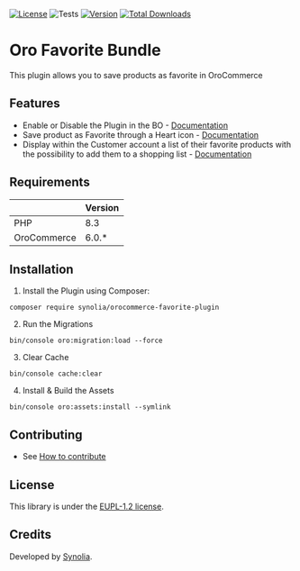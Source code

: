 [![License](https://img.shields.io/packagist/l/synolia/sylius-akeneo-plugin.svg)](LICENCE)
![Tests](https://github.com/synolia/OroCommerceFavoritePlugin/workflows/CI/badge.svg?branch=master)
[![Version](http://poser.pugx.org/synolia/orocommerce-favorite-plugin/v)](https://packagist.org/packages/synolia/orocommerce-favorite-plugin)
[![Total Downloads](http://poser.pugx.org/synolia/orocommerce-favorite-plugin/downloads)](https://packagist.org/packages/synolia/orocommerce-favorite-plugin)

# Oro Favorite Bundle
This plugin allows you to save products as favorite in OroCommerce

## Features

* Enable or Disable the Plugin in the BO - [Documentation](docs/ENABLED.md)
* Save product as Favorite through a Heart icon - [Documentation](docs/MARK.md)
* Display within the Customer account a list of their favorite products with the possibility to add them to a shopping list - [Documentation](docs/LIST.md)

## Requirements

| | Version |
| :--- |:--------|
| PHP  | 8.3     |
| OroCommerce | 6.0.*   |

## Installation

1. Install the Plugin using Composer:
```shell
composer require synolia/orocommerce-favorite-plugin
```
2. Run the Migrations
```shell
bin/console oro:migration:load --force
```
3. Clear Cache
```shell
bin/console cache:clear
```
4. Install & Build the Assets
```shell
bin/console oro:assets:install --symlink
```

## Contributing

* See [How to contribute](CONTRIBUTING.md)

## License

This library is under the [EUPL-1.2 license](LICENSE).

## Credits

Developed by [Synolia](https://synolia.com/).
